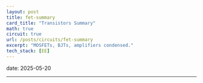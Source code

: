 ```yaml
---
layout: post
title: fet-summary
card_title: "Transistors Summary"
math: true
circuit: true
url: /posts/circuits/fet-summary
excerpt: "MOSFETs, BJTs, amplifiers condensed."
tech_stack: [EE]
---
```


date: 2025-05-20

***

